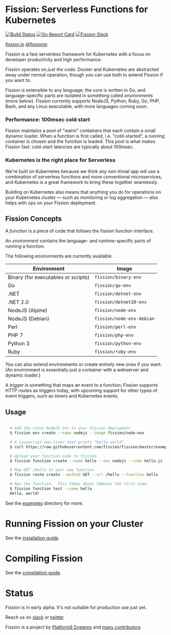Fission: Serverless Functions for Kubernetes
============================================
[![Build Status](https://travis-ci.org/fission/fission.svg?branch=master)](https://travis-ci.org/fission/fission)
[![Go Report Card](https://goreportcard.com/badge/github.com/fission/fission)](https://goreportcard.com/report/github.com/fission/fission)
[![Fission Slack](http://slack.fission.io/badge.svg)](http://slack.fission.io)

[fission.io](http://fission.io)  [@fissionio](http://twitter.com/fissionio)

Fission is a fast serverless framework for Kubernetes with a focus on
developer productivity and high performance.

Fission operates on _just the code_: Docker and Kubernetes are
abstracted away under normal operation, though you can use both to
extend Fission if you want to.

Fission is extensible to any language; the core is written in Go, and
language-specific parts are isolated in something called
_environments_ (more below).  Fission currently supports NodeJS, Python, Ruby, Go, 
PHP, Bash, and any Linux executable, with more languages coming soon.

### Performance: 100msec cold start

Fission maintains a pool of "warm" containers that each contain a
small dynamic loader.  When a function is first called,
i.e. "cold-started", a running container is chosen and the function is
loaded.  This pool is what makes Fission fast: cold-start latencies
are typically about 100msec.

### Kubernetes is the right place for Serverless

We're built on Kubernetes because we think any non-trivial app will
use a combination of serverless functions and more conventional
microservices, and Kubernetes is a great framework to bring these
together seamlessly.

Building on Kubernetes also means that anything you do for operations
on your Kubernetes cluster &mdash; such as monitoring or log
aggregation &mdash; also helps with ops on your Fission deployment.


Fission Concepts
----------------

A _function_ is a piece of code that follows the fission function
interface.

An _environment_ contains the language- and runtime-specific parts of
running a function.  

The following environments are currently available:
 
 | Environment                          | Image                     |
 | ------------------------------------ | ------------------------- |
 | Binary (for executables or scripts)  | `fission/binary-env`      |
 | Go                                   | `fission/go-env`          |
 | .NET                                 | `fission/dotnet-env`      |
 | .NET 2.0                             | `fission/dotnet20-env`    |
 | NodeJS (Alpine)                      | `fission/node-env`        |
 | NodeJS (Debian)                      | `fission/node-env-debian` |
 | Perl                                 | `fission/perl-env`        |
 | PHP 7                                | `fission/php-env`         |
 | Python 3                             | `fission/python-env`      |
 | Ruby                                 | `fission/ruby-env`        |

You can also extend environments or create entirely new
ones if you want.  (An environment is essentially just a container
with a webserver and dynamic loader.)

A _trigger_ is something that maps an event to a function; Fission
supports HTTP routes as triggers today, with upcoming support for
other types of event triggers, such as timers and Kubernetes events.

Usage
-----

```bash

  # Add the stock NodeJS env to your Fission deployment
  $ fission env create --name nodejs --image fission/node-env

  # A javascript one-liner that prints "hello world"
  $ curl https://raw.githubusercontent.com/fission/fission/master/examples/nodejs/hello.js > hello.js

  # Upload your function code to fission
  $ fission function create --name hello --env nodejs --code hello.js

  # Map GET /hello to your new function
  $ fission route create --method GET --url /hello --function hello

  # Run the function.  This takes about 100msec the first time.
  $ fission function test --name hello
  Hello, world!
```

See the [examples](examples) directory for more.

Running Fission on your Cluster
===============================

See the [installation guide](http://docs.fission.io/latest/installation).

Compiling Fission
=================

See the [compilation guide](http://docs.fission.io/latest/contributing/compiling/).

Status
======

Fission is in early alpha.  It's not suitable for production use just
yet.  

Reach us on [slack](http://slack.fission.io) or
[twitter](https://twitter.com/fissionio).

Fission is a project by [Platform9 Systems](https://platform9.com/fission/)
and [many contributors](https://github.com/fission/fission/graphs/contributors).
